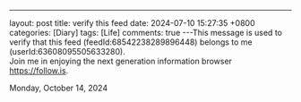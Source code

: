 ---
layout: post
title: verify this feed
date: 2024-07-10 15:27:35 +0800 
categories: [Diary]
tags: [Life]
comments: true 
---This message is used to verify that this feed (feedId:68542238289896448) belongs to me (userId:63608095505633280).    
Join me in enjoying the next generation information browser https://follow.is.
   
Monday, October 14, 2024